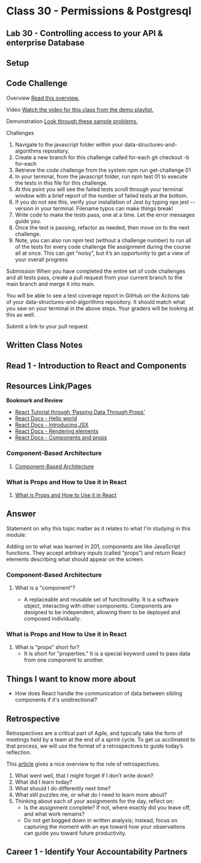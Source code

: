 # Class 30 - Permissions & Postgresql

## Lab 30 - Controlling access to your API & enterprise Database

## Setup


## Code Challenge

Overview
[Read this overview.](https://codefellows.github.io/code-301-guide/curriculum/class-01/challenges/)

Video
[Watch the video for this class from the demo playlist.](https://www.youtube.com/playlist?list=PLVngfM2hsbi-L6G8qlWd8RyRbuTamHt3k)

Demonstration
[Look through these sample problems.](https://codefellows.github.io/code-301-guide/curriculum/class-01/challenges/DEMO.html)

Challenges

1. Navigate to the javascript folder within your data-structures-and-algorithms repository.
2. Create a new branch for this challenge called for-each
   git checkout -b for-each
3. Retrieve the code challenge from the system
   npm run get-challenge 01
4. In your terminal, from the javascript folder, run npm test 01 to execute the tests in this file for this challenge.
5. At this point you will see the failed tests scroll through your terminal window with a brief report of the number of failed tests at the bottom.
6. If you do not see this, verify your installation of Jest by typing npx jest --version in your terminal. Filename typos can make things break!
7. Write code to make the tests pass, one at a time. Let the error messages guide you.
8. Once the test is passing, refactor as needed, then move on to the next challenge.
9. Note, you can also run npm test (without a challenge number) to run all of the tests for every code challenge file assignment during the course all at once. This can get “noisy”, but it’s an opportunity to get a view of your overall progress

Submission
When you have completed the entire set of code challenges and all tests pass, create a pull request from your current branch to the main branch and merge it into main.

You will be able to see a test coverage report in GitHub on the Actions tab of your data-structures-and-algorithms repository. It should match what you saw on your terminal in the above steps. Your graders will be looking at this as well.

Submit a link to your pull request.

## Written Class Notes


## Read 1 - Introduction to React and Components

## Resources Link/Pages

**Bookmark and Review**

- [React Tutorial through ‘Passing Data Through Props’](https://react.dev/learn/tutorial-tic-tac-toe)
- [React Docs - Hello world](https://legacy.reactjs.org/docs/hello-world.html)
- [React Docs - Introducing JSX](https://legacy.reactjs.org/docs/introducing-jsx.html)
- [React Docs - Rendering elements](https://legacy.reactjs.org/docs/rendering-elements.html)
- [React Docs - Components and props](https://legacy.reactjs.org/docs/components-and-props.html)

### Component-Based Architecture

1. [Component-Based Architecture](https://www.tutorialspoint.com/software_architecture_design/component_based_architecture.htm)

### What is Props and How to Use it in React

1. [What is Props and How to Use it in React](https://itnext.io/what-is-props-and-how-to-use-it-in-react-da307f500da0)

## Answer

Statement on why this topic matter as it relates to what I'm studying in this module:

Adding on to what was learned in 201, components are like JavaScript functions. They accept arbitrary inputs (called “props”) and return React elements describing what should appear on the screen.

### Component-Based Architecture

1. What is a "component"?

   - A replaceable and reusable set of functionality. It is a software object, interacting with other components. Components are designed to be independent, allowing them to be deployed and composed individually.


### What is Props and How to Use it in React

1. What is “props” short for?
   - It is short for "properties." It is a special keyword used to pass data from one component to another.

## Things I want to know more about

- How does React handle the communication of data between sibling components if it's unidirectional?

## Retrospective

Retrospectives are a critical part of Agile, and typically take the form of meetings held by a team at the end of a sprint cycle. To get us acclimated to that process, we will use the format of a retrospectives to guide today’s reflection.

This [article](https://www.benlinders.com/2013/which-questions-do-you-ask-in-retrospectives/) gives a nice overview to the role of retrospectives.

1. What went well, that I might forget if I don’t write down?
2. What did I learn today?
3. What should I do differently next time?
4. What still puzzles me, or what do I need to learn more about?
5. Thinking about each of your assignments for the day, reflect on:
   - Is the assignment complete? If not, where exactly did you leave off, and what work remains?
   - Do not get bogged down in written analysis; instead, focus on capturing the moment with an eye toward how your observations can guide you toward future productivity.

## Career 1 - Identify Your Accountability Partners
